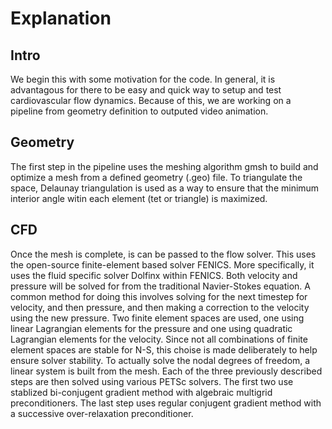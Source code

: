 # Explanation

## Intro
We begin this with some motivation for the code. In general, it is advantagous for there to be easy and quick way to setup and test cardiovascular flow dynamics. Because of this, we are working on a pipeline from geometry definition to outputed video animation. 

## Geometry 
The first step in the pipeline uses the meshing algorithm gmsh to build and optimize a mesh from a defined geometry (.geo) file. To triangulate the space, Delaunay triangulation is used as a way to ensure that the minimum interior angle witin each element (tet or triangle) is maximized. 

## CFD 
Once the mesh is complete, is can be passed to the flow solver. This uses the open-source finite-element based solver FENICS. More specifically, it uses the fluid specific solver Dolfinx within FENICS. Both velocity and pressure will be solved for from the traditional Navier-Stokes equation. A common method for doing this involves solving for the next timestep for velocity, and then pressure, and then making a correction to the velocity using the new pressure. Two finite element spaces are used, one using linear Lagrangian elements for the pressure and one using quadratic Lagrangian elements for the velocity. Since not all combinations of finite element spaces are stable for N-S, this choise is made deliberately to help ensure solver stability. 
To actually solve the nodal degrees of freedom, a linear system is built from the mesh. Each of the three previously described steps are then solved using various PETSc solvers. The first two use stablized bi-conjugent gradient method with algebraic multigrid preconditioners. The last step uses regular conjugent gradient method with a successive over-relaxation preconditioner. 




